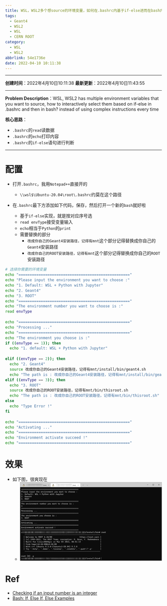 ```yaml
---
title: WSL，WSL2多个想source的环境变量，如何在.bashrc内基于if-else进而在bash内可交互式进行选择？而不用每次使用复杂指令
tags:
  - Geant4
  - WSL2
  - WSL
  - CERN ROOT
category:
  - WSL
  - WSL2
abbrlink: 54e1736e
date: 2022-04-10 10:11:38
---
```


---

**创建时间**：2022年4月10日10:11:38
**最新更新**：2022年4月10日11:43:55

---

**Problem Description**：WSL, WSL2 has multiple environment variables that you want to source, how to interactively select them based on if-else in .bashrc and then in bash? instead of using complex instructions every time

**核心思路**：
* `.bashrc`的`read`读数据
* `.bashrc`的`echo`打印内容
* `.bashrc`的`if-else`语句进行判断

---

# 配置
* 打开`.bashrc`，我用`Notepad++`直接开的
	* `\\wsl$\Ubuntu-20.04\root\.bashrc`约莫在这个路径

* 在`.bashrc`最下方添加如下代码，保存，然后打开一个新的`bash`就好啦
	* 基于`if-else`实现，就是按对应序号选
	* `read envType`接受变量输入
	* `echo`相当于`Python`的`print`
	* 需要替换的部分
		* `改成你自己的Geant4安装路径，记得有mnt`这个部分记得替换成你自己的`Geant4`安装路径
		* `改成你自己的ROOT安装路径，记得有mnt`这个部分记得替换成你自己的`ROOT`安装路径

```bash
# 选择你需要的环境变量
echo "=================================================="
echo "Please input the environment you want to choose :"
echo "1. Default: WSL + Python with Jupyter"
echo "2. Geant4"
echo "3. ROOT"
echo "=================================================="
echo "The environment number you want to choose is :"
read envType

echo "=================================================="
echo "Processing ..."
echo "=================================================="
echo "The environment you choose is :"
if ((envType == 1)); then   
  echo "1. default: WSL + Python with Jupyter"

elif ((envType == 2)); then
  echo "2. Geant4"
  source 改成你自己的Geant4安装路径，记得有mnt/install/bin/geant4.sh
  echo "The path is : 改成你自己的Geant4安装路径，记得有mnt/install/bin/geant4.sh"
elif ((envType == 3)); then
  echo "3. ROOT"
  source 改成你自己的ROOT安装路径，记得有mnt/bin/thisroot.sh
  echo "The path is : 改成你自己的ROOT安装路径，记得有mnt/bin/thisroot.sh"
else   
  echo "Type Error !"
fi

echo "=================================================="
echo "Activating ..."
echo "=================================================="
echo "Environment activate succeed !"
echo "=================================================="
```

# 效果
* 如下图，很爽现在
	* ![image-20220410115148838](WSL，WSL2多个想source的环境变量，如何在-bashrc内基于if-else进而在bash内可交互式进行选择？而不用每次使用复杂指令/image-20220410115148838.png)

# Ref
* [Checking if an input number is an integer](https://unix.stackexchange.com/questions/151654/checking-if-an-input-number-is-an-integer)
* [Bash: If, Else If, Else Examples](https://linuxhint.com/bash_if_else_examples/)

